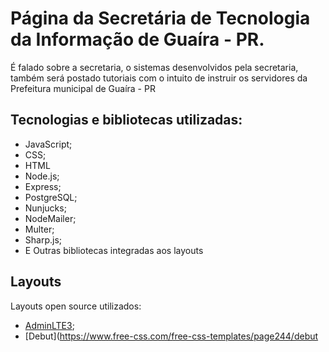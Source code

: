 # Página da Secretária de Tecnologia da Informação de Guaíra - PR.
É falado sobre a secretaria, o sistemas desenvolvidos pela secretaria,
também será postado tutoriais com o intuito de instruir os servidores da Prefeitura municipal de Guaíra - PR

## Tecnologias e bibliotecas utilizadas:
* JavaScript;
* CSS;
* HTML
* Node.js;
* Express;
* PostgreSQL;
* Nunjucks;
* NodeMailer;
* Multer;
* Sharp.js;
* E Outras bibliotecas integradas aos layouts

## Layouts
Layouts open source utilizados: 
* [AdminLTE3](https://adminlte.io/themes/v3/index.html);
* [Debut](https://www.free-css.com/free-css-templates/page244/debut
